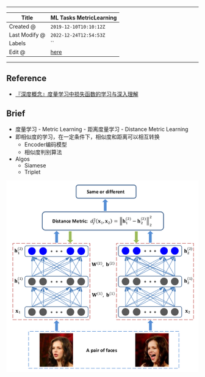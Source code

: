 -----

| Title         | ML Tasks MetricLearning                               |
| ------------- | ----------------------------------------------------- |
| Created @     | `2019-12-10T10:10:12Z`                                |
| Last Modify @ | `2022-12-24T12:54:53Z`                                |
| Labels        | \`\`                                                  |
| Edit @        | [here](https://github.com/junxnone/aiwiki/issues/157) |

-----

## Reference

  - [『深度概念』度量学习中损失函数的学习与深入理解](https://blog.csdn.net/xiaosongshine/article/details/93004534?utm_source=app)

## Brief

  - 度量学习 - Metric Learning - 距离度量学习 - Distance Metric Learning
  - 即相似度的学习，在一定条件下，相似度和距离可以相互转换
      - Encoder编码模型
      - 相似度判别算法
  - Algos
      - Siamese
      - Triplet

![image](media/29a3a22cbf13d6f57e732f9a29facca69eef5cd7.png)
